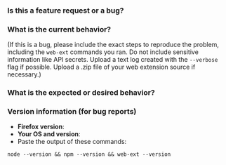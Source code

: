 ### Is this a feature request or a bug?


### What is the current behavior?

(If this is a bug, please include the exact steps to reproduce the problem, including the
`web-ext` commands you ran. Do not include sensitive information like API secrets.
Upload a text log created with the `--verbose` flag if possible.
Upload a .zip file of your web extension source if necessary.)


### What is the expected or desired behavior?


### Version information (for bug reports)

* **Firefox version**:
* **Your OS and version**:
* Paste the output of these commands:

````
node --version && npm --version && web-ext --version
````
